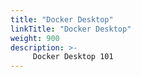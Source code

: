 ```yaml
---
title: "Docker Desktop"
linkTitle: "Docker Desktop"
weight: 900
description: >-
     Docker Desktop 101
---
```




